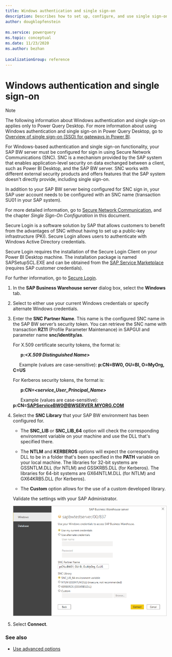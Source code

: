 ```yaml
---
title: Windows authentication and single sign-on
description: Describes how to set up, configure, and use single sign-on for Windows authentication in the SAP BW connector.
author: dougklopfenstein

ms.service: powerquery
ms.topic: conceptual
ms.date: 11/23/2020
ms.author: bezhan

LocalizationGroup: reference
---
```


# Windows authentication and single sign-on

>[!NOTE]
> The following information about Windows authentication and single sign-on applies only to Power Query Desktop. For more information about using Windows authentication and single sign-on in Power Query Desktop, go to [Overview of single sign-on (SSO) for gateways in Power BI](/power-bi/connect-data/service-gateway-sso-overview).

For Windows-based authentication and single sign-on functionality, your SAP BW server must be configured for sign in using Secure Network Communications (SNC). SNC is a mechanism provided by the SAP system that enables application-level security on data exchanged between a client, such as Power BI Desktop, and the SAP BW server. SNC works with different external security products and offers features that the SAP system doesn't directly provide, including single sign-on.

In addition to your SAP BW server being configured for SNC sign in, your SAP user account needs to be configured with an SNC name (transaction SU01 in your SAP system).

For more detailed information, go to [Secure Network Communication](https://help.sap.com/viewer/f7dd32926c1c4fcf889a4303d833a22b/7.31.18/en-US/e656f466e99a11d1a5b00000e835363f.html), and the chapter *Single Sign-On Configuration* in this document.

Secure Login is a software solution by SAP that allows customers to benefit from the advantages of SNC without having to set up a public-key infrastructure (PKI). Secure Login allows users to authenticate with Windows Active Directory credentials.

Secure Login requires the installation of the Secure Login Client on your Power BI Desktop machine. The installation package is named SAPSetupSCL.EXE and can be obtained from the [SAP Service Marketplace](https://support.sap.com/swdc) (requires SAP customer credentials).

For further information, go to [Secure Login](https://help.sap.com/viewer/a017d0089ae44f879c89d67dbdafd121/2.0/en-US/631b1669678d41d79d94601c238e218b.html).

1. In the **SAP Business Warehouse server** dialog box, select the **Windows** tab.

2. Select to either use your current Windows credentials or specify alternate Windows credentials.

3. Enter the **SNC Partner Name**. This name is the configured SNC name in the SAP BW server’s security token. You can retrieve the SNC name with transaction **RZ11** (Profile Parameter Maintenance) in SAPGUI and parameter name **snc/identity/as**.

   For X.509 certificate security tokens, the format is:

   &nbsp;&nbsp;&nbsp;&nbsp;&nbsp;&nbsp;**p:_\<X.509 Distinguished Name\>_**

   &nbsp;&nbsp;&nbsp;&nbsp;&nbsp;Example (values are case-sensitive): **p:CN=BW0, OU=BI, O=MyOrg, C=US**

   For Kerberos security tokens, the format is:

   &nbsp;&nbsp;&nbsp;&nbsp;&nbsp;&nbsp;**p:CN=_\<service_User_Principal_Name\>_**

   &nbsp;&nbsp;&nbsp;&nbsp;&nbsp;&nbsp;Example (values are case-sensitive): **p:CN=SAPServiceBW0@BWSERVER.MYORG.COM**

4. Select the **SNC Library** that your SAP BW environment has been configured for.

   * The **SNC_LIB** or **SNC_LIB_64** option will check the corresponding environment variable on your machine and use the DLL that's specified there.

   * The **NTLM** and **KERBEROS** options will expect the corresponding DLL to be in a folder that's been specified in the **PATH** variable on your local machine. The libraries for 32-bit systems are GSSNTLM.DLL (for NTLM) and GSSKRB5.DLL (for Kerberos). The libraries for 64-bit systems are GX64NTLM.DLL (for NTLM) and GX64KRB5.DLL (for Kerberos).

   * The **Custom** option allows for the use of a custom developed library.

   Validate the settings with your SAP Administrator. 

   ![Windows authentication](windows-authentication.png)

5. Select **Connect**.

### See also

* [Use advanced options](use-advanced-options.md)